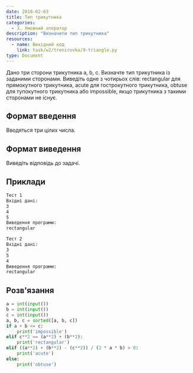 ```yaml
---
date: 2018-02-03
title: Тип трикутника
categories:
  - 3. Умовний оператор
description: "Визначити тип трикутника"
resources:
  - name: Вихідний код
    link: task/w2/trenirovka/9-triangle.py
type: Document
---
```


Дано три сторони трикутника a, b, c. Визначте тип трикутника із заданими сторонами. Виведіть одне з чотирьох слів: rectangular для прямокутного трикутника, acute для гострокутного трикутника, obtuse для тупокутного трикутника або impossible, якщо трикутника з такими сторонами не існує.

## Формат введення

Вводяться три цілих числа.

## Формат виведення

Виведіть відповідь до задачі.  

## Приклади

```bash
Тест 1
Вхідні дані:
3
4
5
Виведення програми:
rectangular

Тест 2
Вхідні дані:
3
5
4
Виведення програми:
rectangular
```

## Розв'язання

```python
a = int(input())
b = int(input())
c = int(input())
a, b, c = sorted([a, b, c])
if a + b <= c:
    print('impossible')
elif c**2 == (a**2) + (b**2):
    print('rectangular')
elif ((a**2) + (b**2) - (c**2)) / (2 * a * b) > 0:
    print('acute')
else:
    print('obtuse')
```